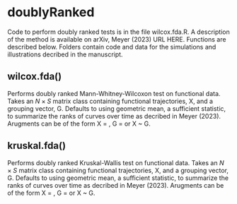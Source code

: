 # doublyRanked
 Code to perform doubly ranked tests is in the file wilcox.fda.R. A description of the method is available on arXiv, Meyer (2023) URL HERE. Functions are described below. Folders contain code and data for the simulations and illustrations decribed in the manuscript.

 ## wilcox.fda()
 Performs doubly ranked Mann-Whitney-Wilcoxon test on functional data. Takes an $N\times S$ matrix class containing functional trajectories, X, and a grouping vector, G. Defaults to using geometric mean, a sufficient statistic, to summarize the ranks of curves over time as decribed in Meyer (2023). Arugments can be of the form X = , G = or X ~ G.

 ## kruskal.fda()
 Performs doubly ranked Kruskal-Wallis test on functional data. Takes an $N\times S$ matrix class containing functional trajectories, X, and a grouping vector, G. Defaults to using geometric mean, a sufficient statistic, to summarize the ranks of curves over time as decribed in Meyer (2023). Arugments can be of the form X = , G = or X ~ G.
